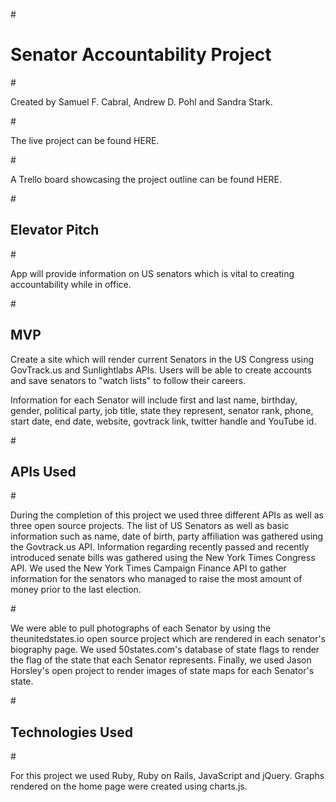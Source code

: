 #<h1> Senator Accountability Project </h1>
#<p>Created by Samuel F. Cabral, Andrew D. Pohl and Sandra Stark.</p>

#<p> The live project can be found HERE.</p>
#<p>A Trello board showcasing the project outline can be found HERE.</p>


#<h2>Elevator Pitch</h2>
#<p>App will provide information on US senators which is vital to creating accountability while in office.  </p>


#<h2>MVP</h2>
<p>Create a site which will render current Senators in the US Congress using GovTrack.us and Sunlightlabs APIs. Users will be able to create accounts and save senators to "watch lists" to follow their careers.</p>

<p>Information for each Senator will include first and last name, birthday, gender, political party, job title, state they represent, senator rank, phone, start date, end date, website, govtrack link, twitter handle and YouTube id.</p>


#<h2>APIs Used</h2>
#<p>During the completion of this project we used three different APIs as well as three open source projects. The list of US Senators as well as basic information such as name, date of birth, party affiliation was gathered using the Govtrack.us API. Information regarding recently passed and recently introduced senate bills was gathered using the New York Times Congress API. We used the New York Times Campaign Finance API to gather information for the senators who managed to raise the most amount of money prior to the last election.</p>

#<p>We were able to pull photographs of each Senator by using the theunitedstates.io open source project which are rendered in each senator's biography page. We used 50states.com's database of state flags to render the flag of the state that each Senator represents. Finally, we used Jason Horsley's open project to render images of state maps for each Senator's state.</p>

#<h2>Technologies Used</h2>
#<p>For this project we used Ruby, Ruby on Rails, JavaScript and jQuery. Graphs rendered on the home page were created using charts.js.</p>

